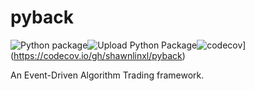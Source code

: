 # pyback

![Python package](https://github.com/shawnlinxl/pyback/workflows/Python%20package/badge.svg)![Upload Python Package](https://github.com/shawnlinxl/pyback/workflows/Upload%20Python%20Package/badge.svg)![codecov](https://codecov.io/gh/shawnlinxl/pyback/branch/master/graph/badge.svg)](https://codecov.io/gh/shawnlinxl/pyback)

An Event-Driven Algorithm Trading framework.
